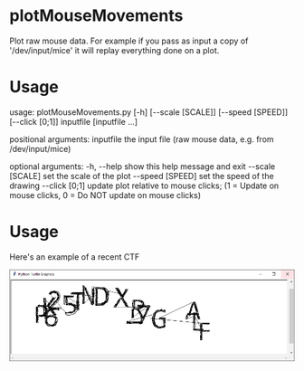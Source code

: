 # plotMouseMovements

Plot raw mouse data.
For example if you pass as input a copy of '/dev/input/mice' it will replay everything done on a plot.


# Usage

usage: plotMouseMovements.py [-h] [--scale [SCALE]] [--speed [SPEED]]
                             [--click [0;1]]
                             inputfile [inputfile ...]

positional arguments:
  inputfile        the input file (raw mouse data, e.g. from /dev/input/mice)

optional arguments:
  -h, --help       show this help message and exit
  --scale [SCALE]  set the scale of the plot
  --speed [SPEED]  set the speed of the drawing
  --click [0;1]    update plot relative to mouse clicks; (1 = Update on mouse
                   clicks, 0 = Do NOT update on mouse clicks)
                   
                   
# Usage

Here's an example of a recent CTF

![alt text](https://github.com/regi18/plotMouseMovements/blob/master/example.jpg)
